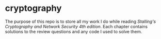 # cryptography
The purpose of this repo is to store all my work I do while reading *Stalling's Cryptography and Network Security 4th edition*. Each chapter contains solutions to the review questions and any code I used to solve them.
